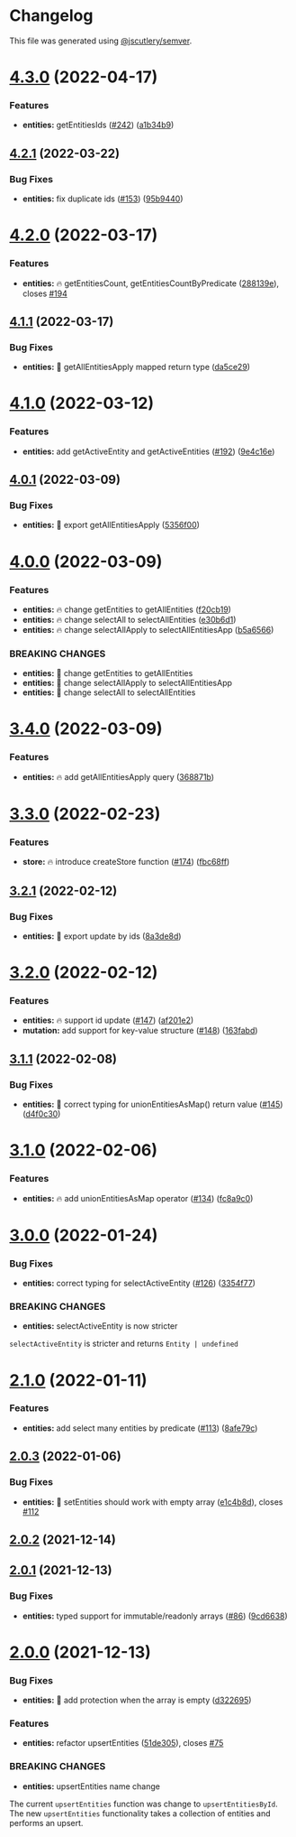 # Changelog

This file was generated using [@jscutlery/semver](https://github.com/jscutlery/semver).

# [4.3.0](https://github.com/ngneat/elf/compare/entities-4.2.1...entities-4.3.0) (2022-04-17)


### Features

* **entities:** getEntitiesIds ([#242](https://github.com/ngneat/elf/issues/242)) ([a1b34b9](https://github.com/ngneat/elf/commit/a1b34b93bce664a50f2ad7f2de46eb5f6b76e1fe))



## [4.2.1](https://github.com/ngneat/elf/compare/entities-4.2.0...entities-4.2.1) (2022-03-22)


### Bug Fixes

* **entities:** fix duplicate ids ([#153](https://github.com/ngneat/elf/issues/153)) ([95b9440](https://github.com/ngneat/elf/commit/95b9440f4822c40ebb45374077153f23ce38119d))



# [4.2.0](https://github.com/ngneat/elf/compare/entities-4.1.1...entities-4.2.0) (2022-03-17)


### Features

* **entities:** 🔥 getEntitiesCount, getEntitiesCountByPredicate ([288139e](https://github.com/ngneat/elf/commit/288139e34fd7e4ba21a5ba7bb08be05155920833)), closes [#194](https://github.com/ngneat/elf/issues/194)



## [4.1.1](https://github.com/ngneat/elf/compare/entities-4.1.0...entities-4.1.1) (2022-03-17)


### Bug Fixes

* **entities:** 🐞 getAllEntitiesApply mapped return type ([da5ce29](https://github.com/ngneat/elf/commit/da5ce29b548a3d1ce9cc3dc95449acf317d62d6f))



# [4.1.0](https://github.com/ngneat/elf/compare/entities-4.0.1...entities-4.1.0) (2022-03-12)


### Features

* **entities:** add getActiveEntity and getActiveEntities ([#192](https://github.com/ngneat/elf/issues/192)) ([9e4c16e](https://github.com/ngneat/elf/commit/9e4c16eb4ebd8e1917a240418b0069b828f85539))



## [4.0.1](https://github.com/ngneat/elf/compare/entities-4.0.0...entities-4.0.1) (2022-03-09)


### Bug Fixes

* **entities:** 🐞 export getAllEntitiesApply ([5356f00](https://github.com/ngneat/elf/commit/5356f0070f81ec3a45880d2218c520dfe27010f3))



# [4.0.0](https://github.com/ngneat/elf/compare/entities-3.4.0...entities-4.0.0) (2022-03-09)


### Features

* **entities:** 🔥 change getEntities to getAllEntities ([f20cb19](https://github.com/ngneat/elf/commit/f20cb19f1a27df4e73feb4ce4e339915956c9a26))
* **entities:** 🔥 change selectAll to selectAllEntities ([e30b6d1](https://github.com/ngneat/elf/commit/e30b6d19ccac7759b9587edfff01c8c29248a738))
* **entities:** 🔥 change selectAllApply to selectAllEntitiesApp ([b5a6566](https://github.com/ngneat/elf/commit/b5a6566b896ae2bb6e32e26fdae8fac7f1af12ce))


### BREAKING CHANGES

* **entities:** 🧨 change getEntities to getAllEntities
* **entities:** 🧨 change selectAllApply to selectAllEntitiesApp
* **entities:** 🧨 change selectAll to selectAllEntities



# [3.4.0](https://github.com/ngneat/elf/compare/entities-3.3.0...entities-3.4.0) (2022-03-09)


### Features

* **entities:** 🔥 add getAllEntitiesApply query ([368871b](https://github.com/ngneat/elf/commit/368871bd52139e0c59d4ff6ed789282264d68bc9))
# [3.3.0](https://github.com/ngneat/elf/compare/entities-3.2.1...entities-3.3.0) (2022-02-23)


### Features

* **store:** 🔥 introduce createStore function ([#174](https://github.com/ngneat/elf/issues/174)) ([fbc68ff](https://github.com/ngneat/elf/commit/fbc68ff1dd91190486a74dea9637ce34a47fb9ea))



## [3.2.1](https://github.com/ngneat/elf/compare/entities-3.2.0...entities-3.2.1) (2022-02-12)


### Bug Fixes

* **entities:** 🐞 export update by ids ([8a3de8d](https://github.com/ngneat/elf/commit/8a3de8d9868a8adbac7f3c2cbe98ed0310239a7a))



# [3.2.0](https://github.com/ngneat/elf/compare/entities-3.1.1...entities-3.2.0) (2022-02-12)


### Features

* **entities:** 🔥 support id update ([#147](https://github.com/ngneat/elf/issues/147)) ([af201e2](https://github.com/ngneat/elf/commit/af201e22a8ef7b3bb959124e95a8bf45057b9699))
* **mutation:** add support for key-value structure ([#148](https://github.com/ngneat/elf/issues/148)) ([163fabd](https://github.com/ngneat/elf/commit/163fabd0386ce20dc1c35b9bb210d90b1c00c6dd))



## [3.1.1](https://github.com/ngneat/elf/compare/entities-3.1.0...entities-3.1.1) (2022-02-08)


### Bug Fixes

* **entities:** 🐞 correct typing for unionEntitiesAsMap() return value ([#145](https://github.com/ngneat/elf/issues/145)) ([d4f0c30](https://github.com/ngneat/elf/commit/d4f0c30900822c01a291424902e2f91a04a2f0b4))



# [3.1.0](https://github.com/ngneat/elf/compare/entities-3.0.0...entities-3.1.0) (2022-02-06)


### Features

* **entities:** 🔥 add unionEntitiesAsMap operator ([#134](https://github.com/ngneat/elf/issues/134)) ([fc8a9c0](https://github.com/ngneat/elf/commit/fc8a9c0956fb1aefcb4c455aa64943de8ca13c52))



# [3.0.0](https://github.com/ngneat/elf/compare/entities-2.1.0...entities-3.0.0) (2022-01-24)


### Bug Fixes

* **entities:** correct typing for selectActiveEntity ([#126](https://github.com/ngneat/elf/issues/126)) ([3354f77](https://github.com/ngneat/elf/commit/3354f77349e0cb05f8181b2d11c09a2a7116486a))


### BREAKING CHANGES

* **entities:** selectActiveEntity is now stricter

`selectActiveEntity` is stricter and returns `Entity | undefined`



# [2.1.0](https://github.com/ngneat/elf/compare/entities-2.0.3...entities-2.1.0) (2022-01-11)


### Features

* **entities:** add select many entities by predicate ([#113](https://github.com/ngneat/elf/issues/113)) ([8afe79c](https://github.com/ngneat/elf/commit/8afe79c44d25435b2bc4da9fe71325eb7990cf0f))



## [2.0.3](https://github.com/ngneat/elf/compare/entities-2.0.2...entities-2.0.3) (2022-01-06)


### Bug Fixes

* **entities:** 🐞 setEntities should work with empty array ([e1c4b8d](https://github.com/ngneat/elf/commit/e1c4b8da99179505c721fb0bdebd34ddba679626)), closes [#112](https://github.com/ngneat/elf/issues/112)



## [2.0.2](https://github.com/ngneat/elf/compare/entities-2.0.1...entities-2.0.2) (2021-12-14)



## [2.0.1](https://github.com/ngneat/elf/compare/entities-2.0.0...entities-2.0.1) (2021-12-13)


### Bug Fixes

* **entities:** typed support for immutable/readonly arrays ([#86](https://github.com/ngneat/elf/issues/86)) ([9cd6638](https://github.com/ngneat/elf/commit/9cd66381b7b9562eda10c52cd63bc19017ec8bbb))



# [2.0.0](https://github.com/ngneat/elf/compare/entities-1.0.0...entities-2.0.0) (2021-12-13)


### Bug Fixes

* **entities:** 🐞 add protection when the array is empty ([d322695](https://github.com/ngneat/elf/commit/d32269524f361ec823e732cadde49fa0ff777554))


### Features

* **entities:** refactor upsertEntities ([51de305](https://github.com/ngneat/elf/commit/51de30584d7b86402317dfbdd57aff89cf50170a)), closes [#75](https://github.com/ngneat/elf/issues/75)


### BREAKING CHANGES

* **entities:** upsertEntities name change

The current `upsertEntities` function was change to `upsertEntitiesById`.
The new `upsertEntities` functionality takes a collection of entities and performs an upsert.
